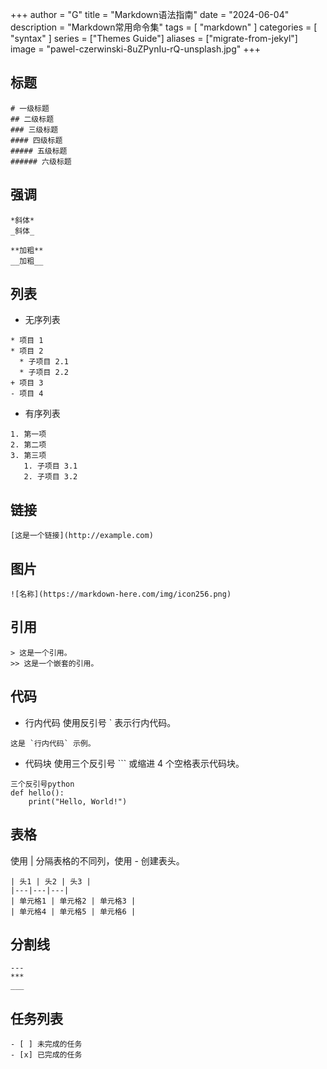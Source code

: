 +++
author = "G"
title = "Markdown语法指南"
date = "2024-06-04"
description = "Markdown常用命令集"
tags = [
    "markdown"
]
categories = [
    "syntax"
]
series = ["Themes Guide"]
aliases = ["migrate-from-jekyl"]
image = "pawel-czerwinski-8uZPynIu-rQ-unsplash.jpg"
+++
## 标题
```
# 一级标题
## 二级标题
### 三级标题
#### 四级标题
##### 五级标题
###### 六级标题
```
## 强调
```
*斜体*
_斜体_

**加粗**
__加粗__
```
## 列表

- 无序列表
```
* 项目 1
* 项目 2
  * 子项目 2.1
  * 子项目 2.2
+ 项目 3
- 项目 4
```
- 有序列表
```
1. 第一项
2. 第二项
3. 第三项
   1. 子项目 3.1
   2. 子项目 3.2
```
## 链接
```
[这是一个链接](http://example.com)
```
## 图片
```
![名称](https://markdown-here.com/img/icon256.png)
```
## 引用
```
> 这是一个引用。
>> 这是一个嵌套的引用。
```
## 代码
- 行内代码
使用反引号 ` 表示行内代码。
```
这是 `行内代码` 示例。
```
- 代码块
使用三个反引号 ``` 或缩进 4 个空格表示代码块。
```
三个反引号python
def hello():
    print("Hello, World!")
```
## 表格
使用 | 分隔表格的不同列，使用 - 创建表头。
```
| 头1 | 头2 | 头3 |
|---|---|---|
| 单元格1 | 单元格2 | 单元格3 |
| 单元格4 | 单元格5 | 单元格6 |
```
## 分割线
```
---
***
___
```
## 任务列表
```
- [ ] 未完成的任务
- [x] 已完成的任务
```
